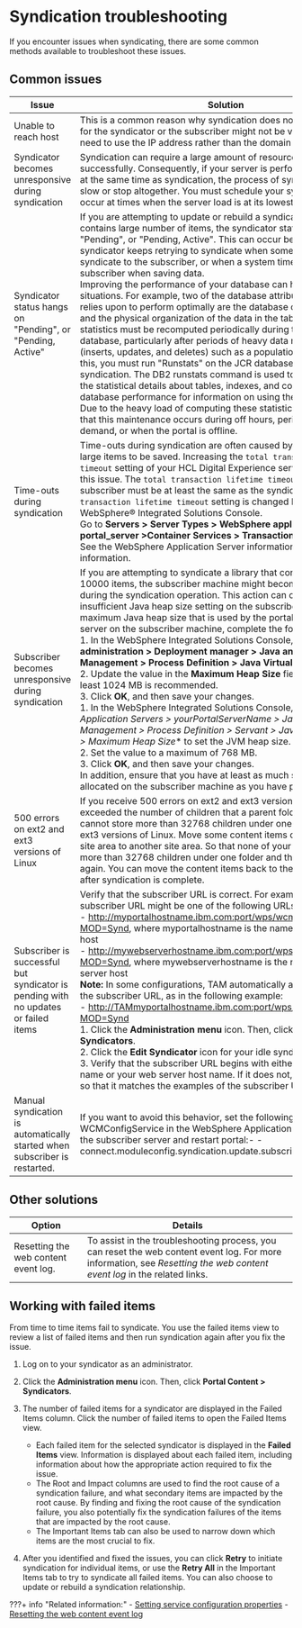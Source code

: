 # Syndication troubleshooting

If you encounter issues when syndicating, there are some common methods available to troubleshoot these issues.

## Common issues

|Issue|Solution|
|-----|--------|
|Unable to reach host|This is a common reason why syndication does not work. The URL for the syndicator or the subscriber might not be valid. You might need to use the IP address rather than the domain name.|
|Syndicator becomes unresponsive during syndication|Syndication can require a large amount of resources to run successfully. Consequently, if your server is performing other tasks at the same time as syndication, the process of syndication might slow or stop altogether. You must schedule your syndication to occur at times when the server load is at its lowest.|
|Syndicator status hangs on "Pending", or "Pending, Active"|If you are attempting to update or rebuild a syndicated library that contains large number of items, the syndicator status might hang on "Pending", or "Pending, Active". This can occur because the syndicator keeps retrying to syndicate when some items fail to syndicate to the subscriber, or when a system timeout occurs on the subscriber when saving data. <br>Improving the performance of your database can help avoid these situations. For example, two of the database attributes that DB2 relies upon to perform optimally are the database catalog statistics and the physical organization of the data in the tables. Catalog statistics must be recomputed periodically during the life of the database, particularly after periods of heavy data modifications \(inserts, updates, and deletes\) such as a population phase. To fix this, you must run "Runstats" on the JCR database before and after syndication. The DB2 runstats command is used to count and record the statistical details about tables, indexes, and columns. See database performance for information on using the "Runstats" task. <br>Due to the heavy load of computing these statistics, it is recommend that this maintenance occurs during off hours, periods of low demand, or when the portal is offline.|
|Time-outs during syndication|Time-outs during syndication are often caused by the failure of large items to be saved. Increasing the `total transaction lifetime timeout` setting of your HCL Digital Experience server can address this issue. The `total transaction lifetime timeout` setting of your subscriber must be at least the same as the syndicator. The `total transaction lifetime timeout` setting is changed by using the WebSphere® Integrated Solutions Console. <br> Go to **Servers > Server Types > WebSphere application servers > portal_server >Container Services > Transaction Service**. <br> See the WebSphere Application Server information center for more information. <br>|
|Subscriber becomes unresponsive during syndication|If you are attempting to syndicate a library that contains more than 10000 items, the subscriber machine might become unresponsive during the syndication operation. This action can occur due to an insufficient Java heap size setting on the subscriber.To update the maximum Java heap size that is used by the portal application server on the subscriber machine, complete the following steps: <br> 1.  In the WebSphere Integrated Solutions Console, click **System administration > Deployment manager > Java and Process Management > Process Definition > Java Virtual Machine**. <br>2.  Update the value in the **Maximum Heap Size** field. A value of at least 1024 MB is recommended. <br> 3.  Click **OK**, and then save your changes. <br>1.  In the WebSphere Integrated Solutions Console, select **Servers > Application Servers > yourPortalServerName > Java and Process Management > Process Definition > Servant > Java Virtual Machine* > Maximum Heap Size** to set the JVM heap size. <br>2.  Set the value to a maximum of 768 MB. <br>3.  Click **OK**, and then save your changes. <br>In addition, ensure that you have at least as much swap space allocated on the subscriber machine as you have physical memory.|
|500 errors on ext2 and ext3 versions of Linux|If you receive 500 errors on ext2 and ext3 versions of Linux, you exceeded the number of children that a parent folder can hold. You cannot store more than 32768 children under one folder on ext2 and ext3 versions of Linux. Move some content items out of the affected site area to another site area. So that none of your site areas contain more than 32768 children under one folder and then try syndicating again. You can move the content items back to the correct site areas after syndication is complete.|
|Subscriber is successful but syndicator is pending with no updates or failed items|Verify that the subscriber URL is correct. For example, the subscriber URL might be one of the following URLs: <br>-   http://myportalhostname.ibm.com:port/wps/wcm/connect?MOD=Synd, where myportalhostname is the name of your portal host <br>-   http://mywebserverhostname.ibm.com:port/wps/wcm/connect?MOD=Synd, where mywebserverhostname is the name of your web server host <br>**Note:** In some configurations, TAM automatically appends itself to the subscriber URL, as in the following example: <br>-   http://TAMmyportalhostname.ibm.com:port/wps/wcm/connect?MOD=Synd <br>1.  Click the **Administration menu** icon. Then, click **Portal Content > Syndicators**. <br> 2.  Click the **Edit Syndicator** icon for your idle syndicator. <br>3.  Verify that the subscriber URL begins with either your portal host name or your web server host name. If it does not, update the URL so that it matches the examples of the subscriber URLs.|
|Manual syndication is automatically started when subscriber is restarted.|If you want to avoid this behavior, set the following property in the WCMConfigService in the WebSphere Application Server console of the subscriber server and restart portal:-   -   connect.moduleconfig.syndication.update.subscribers.on.start=false|

## Other solutions

|Option|Details|
|------|-------|
|Resetting the web content event log.|To assist in the troubleshooting process, you can reset the web content event log. For more information, see *Resetting the web content event log* in the related links.|

## Working with failed items

From time to time items fail to syndicate. You use the failed items view to review a list of failed items and then run syndication again after you fix the issue.

1.  Log on to your syndicator as an administrator.
2.  Click the **Administration menu** icon. Then, click **Portal Content > Syndicators**.
3.  The number of failed items for a syndicator are displayed in the Failed Items column. Click the number of failed items to open the Failed Items view.
    -   Each failed item for the selected syndicator is displayed in the **Failed Items** view. Information is displayed about each failed item, including information about how the appropriate action required to fix the issue.
    -   The Root and Impact columns are used to find the root cause of a syndication failure, and what secondary items are impacted by the root cause. By finding and fixing the root cause of the syndication failure, you also potentially fix the syndication failures of the items that are impacted by the root cause.
    -   The Important Items tab can also be used to narrow down which items are the most crucial to fix.
    
4.  After you identified and fixed the issues, you can click **Retry** to initiate syndication for individual items, or use the **Retry All** in the Important Items tab to try to syndicate all failed items. You can also choose to update or rebuild a syndication relationship.


???+ info "Related information:"
    - [Setting service configuration properties](../../../../deployment/manage/config_portal_behavior/service_config_properties/index.md)
    - [Resetting the web content event log](../../wcm_management/wcm_adm_tools/wcm_config_reset_event_log.md)

